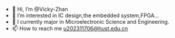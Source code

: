 - 👋 Hi, I’m @Vicky-Zhan
- 👀 I’m interested in IC design,the embedded system,FPGA...
- 🌱 I currently major in Microelectronic Science and Engineering.
- 📫 How to reach me u202311706@hust.edu.cn

<!---
Vicky-Zhan/Vicky-Zhan is a ✨ special ✨ repository because its `README.md` (this file) appears on your GitHub profile.
You can click the Preview link to take a look at your changes.
--->
